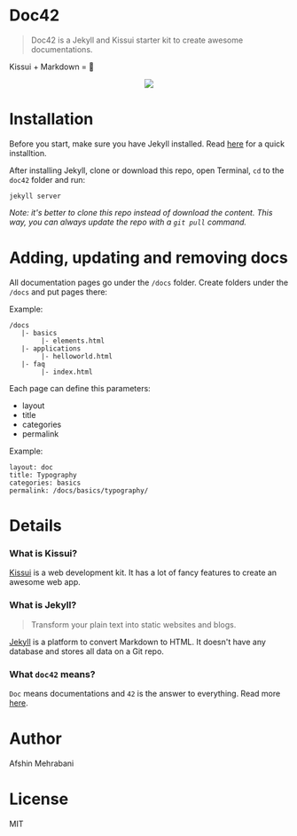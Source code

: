 # Doc42

> Doc42 is a Jekyll and Kissui starter kit to create awesome documentations.

Kissui + Markdown = :rocket:

<center><img src="http://doc42.io/images/b1.png" /></center>

# Installation

Before you start, make sure you have Jekyll installed. Read [here](http://jekyllrb.com/docs/installation/) for a quick installtion.

After installing Jekyll, clone or download this repo, open Terminal, `cd` to the `doc42` folder and run:

```
jekyll server
```

*Note: it's better to clone this repo instead of download the content. This way, you can always update the repo with a `git pull` command.*

# Adding, updating and removing docs

All documentation pages go under the `/docs` folder. Create folders under the `/docs` and put pages there:

Example:

```
/docs
   |- basics
        |- elements.html
   |- applications
        |- helloworld.html
   |- faq
        |- index.html
```

Each page can define this parameters:

- layout
- title
- categories
- permalink

Example: 

```
layout: doc
title: Typography
categories: basics
permalink: /docs/basics/typography/
```


# Details

### What is Kissui?

[Kissui](http://kissui.io) is a web development kit. It has a lot of fancy features to create an awesome web app. 

### What is Jekyll?

> Transform your plain text into static websites and blogs.

[Jekyll](http://jekyllrb.com/) is a platform to convert Markdown to HTML. It doesn't have any database and stores all data on a Git repo. 

### What `doc42` means? 
`Doc` means documentations and `42` is the answer to everything. Read more [here](https://duckduckgo.com/?q=Answer+to+the+Ultimate+Question+of+Life%2C+the+Universe%2C+and+Everything).


# Author
Afshin Mehrabani

# License
MIT
